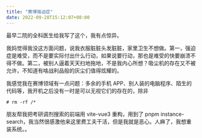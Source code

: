 ```yaml
---
title: "赛博强迫症"
date: 2022-09-28T15:12:07+08:00
---
```


最早二院的全科医生给我写了这个，我有点惊异。

我妈觉得我没这方面问题，说我衣服脏脏头发脏脏，家里卫生不想做。第一，强迫症是难受，而不是要实际付出什么行动，如果说要行动，那也是难受的快要崩溃不得不做。第二，被别人逼着天天扫地拖地，不是我内心所想？吸尘机的存在又不被允许，不知道有啥战利品般的灰尘们值得炫耀的。

我感觉我在赛博领域有一点问题：多余的手机 APP、别人装的电脑程序、陌生的代码等，我开机之后没有一时是可以无视它们的存在的，除非

```
# rm -rf /*
```

朋友帮我把考研调剂搜索的前端用 vite-vue3 重构，用到了 pnpm instance-search，我当然很感激他来这里费工夫干活，但是我就是恶心。人麻了，我想重装系统。。
